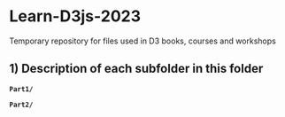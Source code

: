 # Learn-D3js-2023
Temporary repository for files used in D3 books, courses and workshops

## 1) Description of each subfolder in this folder

__`Part1/`__

__`Part2/`__